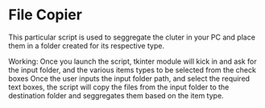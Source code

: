 # File Copier
This particular script is used to seggregate the cluter in your PC and place them in a folder created for its respective type.

Working:
Once you launch the script, tkinter module will kick in and ask for the input folder, and the various items types to be selected from the check boxes
Once the user inputs the input folder path, and select the required text boxes, the script will copy the files from the input folder to the destination folder and 
seggregates them based on the item type.


